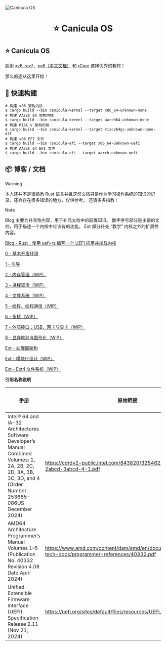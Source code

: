 ![Canicula OS](https://picture.hanbings.com/2024/09/22/f1b8f29c20aba151c2c5e987b2c50ddd.png)

<h1 align="center">⭐ Canicula OS</h1>

## ⭐ Canicula OS

感谢 [xv6-rev7](https://pdos.csail.mit.edu/6.828/2012/xv6/book-rev7.pdf)、[xv6（中文文档）](https://th0ar.gitbooks.io/xv6-chinese/content/) 和 [rCore](https://rcore-os.cn/rCore-Tutorial-Book-v3/index.html) 这样优秀的教材！

那么旅途从这里开始！

## 🔨 快速构建

```shell
# 构建 x86 架构内核
$ cargo build --bin canicula-kernel --target x86_64-unknown-none
# 构建 AArch 64 架构内核
$ cargo build --bin canicula-kernel --target aarch64-unknown-none
# 构建 RISC-V 架构内核
$ cargo build --bin canicula-kernel --target riscv64gc-unknown-none-elf
# 构建 x86 EFI 文件
$ cargo build --bin canicula-efi --target x86_64-unknown-uefi
# 构建 AArch 64 EFI 文件
$ cargo build --bin canicula-efi --target aarch-unknown-uefi
```

## 📦 博客 / 文档

> [!WARNING]
> 本人还并不是很熟悉 Rust 语言并且这份文档只是作为学习操作系统的知识的记录，还会存在很多错误的地方，仅供参考。
> 还请多多指教！

> [!NOTE]
> Blog 主要为补充性内容，用于补充文档中的前置知识。
> 数字序号部分是主要的文档，用于描述一个内核中应该有的功能。
> Ext 部分补充 “教学” 内核之外的扩展性内容。

[Blog - Rust：使用 uefi-rs 编写一个 UEFI 应用并加载内核](https://blog.hanbings.io/posts/rust-uefi-bootloader/)

[0 - 基本开发环境](docs/dev-environment.md)

[1 - 引导](docs/bootloader.md)

[2 - 内存管理（WIP）](docs/mm.md)

[3 - 进程调度（WIP）](docs/process.md)

[4 - 文件系统（WIP）](bdocs/fs.md)

[5 - 线程、线程通信（WIP）](docs/thread.md)

[6 - 多核（WIP）](docs/muilt-core.md)

[7 - 外部接口：USB、网卡与显卡（WIP）](docs/extend-interface.md)

[8 - 显存映射与图形化（WIP）](docs/graphics.md)

[Ext - 处理器架构](docs/architecture.md)

[Ext - 模块化设计（WIP）](docs/design.md)

[Ext - Ext4 文件系统（WIP）](docs/ext4.md)

**引用名称说明**

| 手册                                                         | 原始链接                                                     | 文中引用名称 |
| ------------------------------------------------------------ | ------------------------------------------------------------ | ------------ |
| Intel® 64 and IA-32 Architectures Software Developer’s Manual Combined Volumes: 1, 2A, 2B, 2C, 2D, 3A, 3B, 3C, 3D, and 4 (Order Number: 253665-086US December 2024) | https://cdrdv2-public.intel.com/843820/325462-sdm-vol-1-2abcd-3abcd-4-1.pdf | Intel 手册   |
| AMD64 Architecture Programmer’s Manual Volumes 1–5 (Publication No. 40332 Revision 4.08 Date April 2024) | https://www.amd.com/content/dam/amd/en/documents/processor-tech-docs/programmer-references/40332.pdf | AMD 手册     |
| Unified Extensible Firmware Interface (UEFI) Specification Release 2.11 (Nov 21, 2024) | https://uefi.org/sites/default/files/resources/UEFI_Spec_Final_2.11.pdf | UEFI Spec    |
